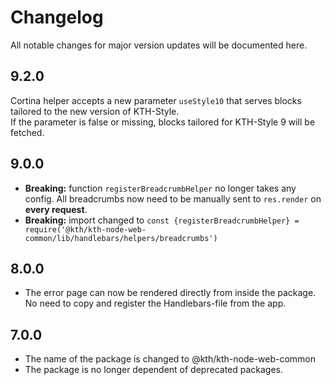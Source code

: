 # Changelog

All notable changes for major version updates will be documented here.

## 9.2.0

Cortina helper accepts a new parameter `useStyle10` that serves blocks tailored to the new version of KTH-Style.  
If the parameter is false or missing, blocks tailored for KTH-Style 9 will be fetched.

## 9.0.0

- **Breaking:** function `registerBreadcrumbHelper` no longer takes any config. All breadcrumbs now need to be manually sent to `res.render` on **every request**.
- **Breaking:** import changed to `const {registerBreadcrumbHelper} = require('@kth/kth-node-web-common/lib/handlebars/helpers/breadcrumbs')`

## 8.0.0

- The error page can now be rendered directly from inside the package. No need to copy and register the Handlebars-file from the app.

## 7.0.0

- The name of the package is changed to @kth/kth-node-web-common
- The package is no longer dependent of deprecated packages.

